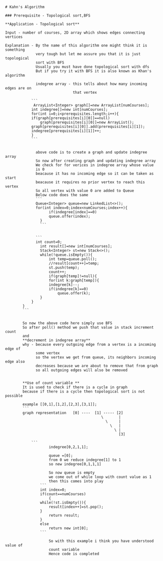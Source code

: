	
	# Kahn's Algorithm
	
	### Prerequisite - Topological sort,BFS
	
	**Application - Topological sort**
	
	Input - number of courses, 2D array which shows edges connecting vertices
	
	Explanation - By the name of this algorithm one might think it is something
				  very tough but let me assure you that it is just topological 
				  sort with BFS
				  Usually you must have done topological sort with dfs 
				  But if you try it with BFS it is also known as Khan's algorithm
				  
				  indegree array - this tells about how many incoming edges are on 
								   that vertex
				
				```
				 ArrayList<Integer> graph[]=new ArrayList[numCourses];
				int indegree[]=new int[numCourses];
				for(int i=0;i<prerequisites.length;i++){
                if(graph[prerequisites[i][0]]==null)
                    graph[prerequisites[i][0]]=new ArrayList();
                graph[prerequisites[i][0]].add(prerequisites[i][1]);
				indegree[prerequisites[i][1]]++;
				}
				```
				  
				  
				  above code is to create a graph and update indegree array
				  So now after creating graph and updating indegree array
				  We check for for verices in indegree array whose value 
				  is 0
				  beacause it has no incoming edge so it can be taken as start
				  beacause it requires no prior vertex to reach this vertex
				  So all vertex with value 0 are added to Queue
				  Below code does the same
				  ```
				  Queue<Integer> queue=new LinkedList<>();
				  for(int index=0;index<numCourses;index++){
						if(indegree[index]==0)
						queue.offer(index);
					}
					```
				  
				  
				  ```
				  int count=0;
					int result[]=new int[numCourses];
					Stack<Integer> st=new Stack<>();
					while(!queue.isEmpty()){
						int temp=queue.poll();
						//result[count++]=temp;
						st.push(temp);
						count++;
						if(graph[temp]!=null){
						for(int k:graph[temp]){
						indegree[k]--;
						if(indegree[k]==0)
							queue.offer(k);
					}
				}
			}
			```
			
			
			So now the above code here simply use BFS 
			So after poll() method we push that value in stack increment count
			and 
			**decrement in indegree array**
			why - because every outgoing edge from a vertex is a incoming edge of 
				  some vertex 
				  so the vertex we get from queue, its neighbors incoming edge also
				  decreases because we are about to remove that from graph 
				  so all outgoing edges will also be removed
				  
				  
			**Use of count variable **
			It is used to check if there is a cycle in graph 
			because if there is a cycle then topological sort is not possible
			
			example [[0,1],[1,2],[2,3],[3,1]];
			```
			graph representation   [0] ----  [1] ----- [2]
												\		|
												  \ 	|
												    \	|
												      \ |
														[3]
														
				```										
						indegree[0,2,1,1];
						
						queue =[0];
						from 0 we reduce indegree[1] to 1
						so new indegree[0,1,1,1]
						
						So now queue is empty
						we come out of while loop with count value as 1
						then this comes into play
					```	
					int index=0;
					if(count==numCourses)
						{
					while(!st.isEmpty()){
						result[index++]=st.pop();
					}
						return result;
					}
					else
						return new int[0];
					```	
						
						So with this example i think you have understood value of
						count variable
						Hence code is completed

	
